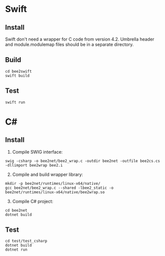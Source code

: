 # Swift

## Install

Swift don't need a wrapper for C code from version 4.2. 
Umbrella header and module.modulemap files should be in a separate directory.

## Build
```
cd bee2swift
swift build 
```
## Test
```
swift run 
```


# C#

## Install

1. Compile SWIG interface:
```
swig -csharp -o bee2net/bee2_wrap.c -outdir bee2net -outfile bee2cs.cs -dllimport bee2wrap bee2.i
```
2. Compile and build wrapper library:
```
mkdir -p bee2net/runtimes/linux-x64/native/
gcc bee2net/bee2_wrap.c --shared -lbee2_static -o bee2net/runtimes/linux-x64/native/bee2wrap.so
```
3. Compile C# project:
```
cd bee2net
dotnet build
```

## Test
```
cd test/test_csharp
dotnet build
dotnet run
```
